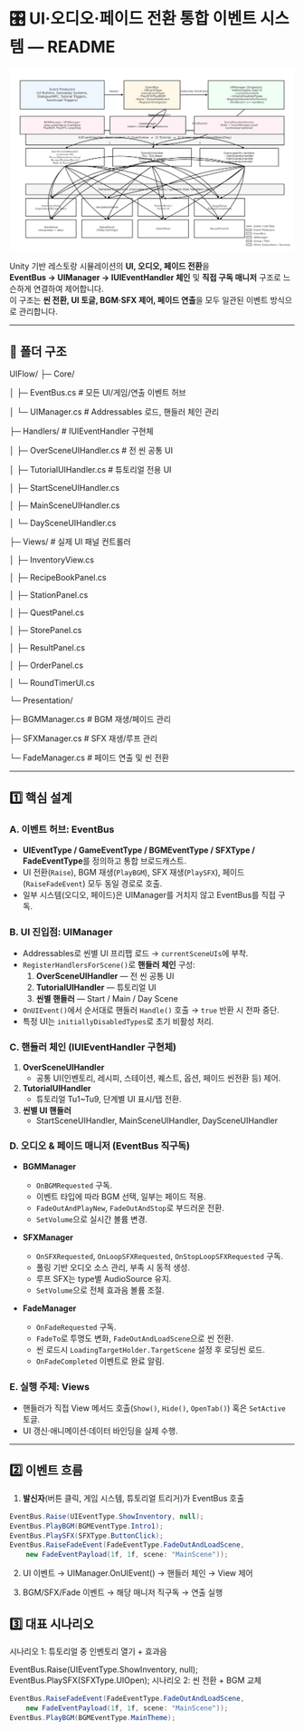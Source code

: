 # 🎛️ UI·오디오·페이드 전환 통합 이벤트 시스템 — README

![UI Event Architecture](ui_event_architecture.png)

Unity 기반 레스토랑 시뮬레이션의 **UI, 오디오, 페이드 전환**을  
**EventBus → UIManager → IUIEventHandler 체인** 및 **직접 구독 매니저** 구조로 느슨하게 연결하여 제어합니다.  
이 구조는 **씬 전환, UI 토글, BGM·SFX 제어, 페이드 연출**을 모두 일관된 이벤트 방식으로 관리합니다.

---

## 📂 폴더 구조
UIFlow/
├─ Core/

│ ├─ EventBus.cs # 모든 UI/게임/연출 이벤트 허브

│ └─ UIManager.cs # Addressables 로드, 핸들러 체인 관리

├─ Handlers/ # IUIEventHandler 구현체

│ ├─ OverSceneUIHandler.cs # 전 씬 공통 UI

│ ├─ TutorialUIHandler.cs # 튜토리얼 전용 UI

│ ├─ StartSceneUIHandler.cs

│ ├─ MainSceneUIHandler.cs

│ └─ DaySceneUIHandler.cs

├─ Views/ # 실제 UI 패널 컨트롤러

│ ├─ InventoryView.cs

│ ├─ RecipeBookPanel.cs

│ ├─ StationPanel.cs

│ ├─ QuestPanel.cs

│ ├─ StorePanel.cs

│ ├─ ResultPanel.cs

│ ├─ OrderPanel.cs

│ └─ RoundTimerUI.cs

└─ Presentation/

├─ BGMManager.cs # BGM 재생/페이드 관리

├─ SFXManager.cs # SFX 재생/루프 관리

└─ FadeManager.cs # 페이드 연출 및 씬 전환

---

## 1️⃣ 핵심 설계

### A. 이벤트 허브: **EventBus**
- **UIEventType / GameEventType / BGMEventType / SFXType / FadeEventType**를 정의하고 통합 브로드캐스트.
- UI 전환(`Raise`), BGM 재생(`PlayBGM`), SFX 재생(`PlaySFX`), 페이드(`RaiseFadeEvent`) 모두 동일 경로로 호출.
- 일부 시스템(오디오, 페이드)은 UIManager를 거치지 않고 EventBus를 직접 구독.

### B. UI 진입점: **UIManager**
- Addressables로 씬별 UI 프리팹 로드 → `currentSceneUIs`에 부착.
- `RegisterHandlersForScene()`로 **핸들러 체인** 구성:
  1. **OverSceneUIHandler** — 전 씬 공통 UI
  2. **TutorialUIHandler** — 튜토리얼 UI
  3. **씬별 핸들러** — Start / Main / Day Scene
- `OnUIEvent()`에서 순서대로 핸들러 `Handle()` 호출 → `true` 반환 시 전파 중단.
- 특정 UI는 `initiallyDisabledTypes`로 초기 비활성 처리.

### C. 핸들러 체인 (IUIEventHandler 구현체)
1. **OverSceneUIHandler**  
   - 공통 UI(인벤토리, 레시피, 스테이션, 퀘스트, 옵션, 페이드 씬전환 등) 제어.
2. **TutorialUIHandler**  
   - 튜토리얼 Tu1~Tu9, 단계별 UI 표시/탭 전환.
3. **씬별 UI 핸들러**  
   - StartSceneUIHandler, MainSceneUIHandler, DaySceneUIHandler

### D. 오디오 & 페이드 매니저 (EventBus 직구독)
- **BGMManager**  
  - `OnBGMRequested` 구독.
  - 이벤트 타입에 따라 BGM 선택, 일부는 페이드 적용.
  - `FadeOutAndPlayNew`, `FadeOutAndStop`로 부드러운 전환.
  - `SetVolume`으로 실시간 볼륨 변경.
  
- **SFXManager**  
  - `OnSFXRequested`, `OnLoopSFXRequested`, `OnStopLoopSFXRequested` 구독.
  - 풀링 기반 오디오 소스 관리, 부족 시 동적 생성.
  - 루프 SFX는 type별 AudioSource 유지.
  - `SetVolume`으로 전체 효과음 볼륨 조절.
  
- **FadeManager**  
  - `OnFadeRequested` 구독.
  - `FadeTo`로 투명도 변화, `FadeOutAndLoadScene`으로 씬 전환.
  - 씬 로드시 `LoadingTargetHolder.TargetScene` 설정 후 로딩씬 로드.
  - `OnFadeCompleted` 이벤트로 완료 알림.

### E. 실행 주체: Views
- 핸들러가 직접 View 메서드 호출(`Show()`, `Hide()`, `OpenTab()`) 혹은 `SetActive` 토글.
- UI 갱신·애니메이션·데이터 바인딩을 실제 수행.

---

## 2️⃣ 이벤트 흐름

1. **발신자**(버튼 클릭, 게임 시스템, 튜토리얼 트리거)가 EventBus 호출  
```csharp
EventBus.Raise(UIEventType.ShowInventory, null);
EventBus.PlayBGM(BGMEventType.Intro1);
EventBus.PlaySFX(SFXType.ButtonClick);
EventBus.RaiseFadeEvent(FadeEventType.FadeOutAndLoadScene, 
    new FadeEventPayload(1f, 1f, scene: "MainScene"));
```
2. UI 이벤트 → UIManager.OnUIEvent() → 핸들러 체인 → View 제어

3. BGM/SFX/Fade 이벤트 → 해당 매니저 직구독 → 연출 실행

## 3️⃣ 대표 시나리오
시나리오 1: 튜토리얼 중 인벤토리 열기 + 효과음


EventBus.Raise(UIEventType.ShowInventory, null);
EventBus.PlaySFX(SFXType.UIOpen);
시나리오 2: 씬 전환 + BGM 교체

```csharp
EventBus.RaiseFadeEvent(FadeEventType.FadeOutAndLoadScene,
    new FadeEventPayload(1f, 1f, scene: "MainScene"));
EventBus.PlayBGM(BGMEventType.MainTheme);
```
